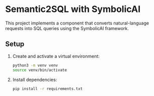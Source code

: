 # Semantic2SQL with SymbolicAI

This project implements a component that converts natural-language requests into SQL queries using the SymbolicAI framework.

## Setup

1. Create and activate a virtual environment:
   ```bash
   python3 -m venv venv
   source venv/bin/activate
   ```

2. Install dependencies:
   ```bash
   pip install -r requirements.txt
   ```